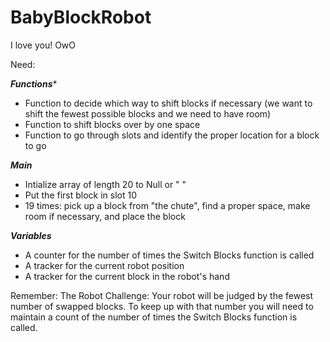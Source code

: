# BabyBlockRobot

I love you!
OwO

Need:

***Functions****
- Function to decide which way to shift blocks if necessary (we want to shift the fewest possible blocks and we need to have room)
- Function to shift blocks over by one space
- Function to go through slots and identify the proper location for a block to go

***Main***

- Intialize array of length 20 to Null or " "
- Put the first block in slot 10
- 19 times: pick up a block from "the chute", find a proper space, make room if necessary, and place the block

***Variables***
- A counter for the number of times the Switch Blocks function is called
- A tracker for the current robot position
- A tracker for the current block in the robot's hand


Remember: 
The Robot Challenge: Your robot will be judged by the fewest number of swapped blocks. To keep up with that number you will need to maintain a count of the number of times the Switch Blocks function is called. 

